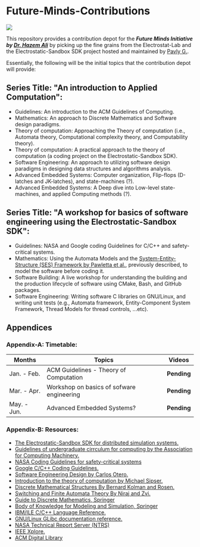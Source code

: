 # Future-Minds-Contributions
<a href="https://github.com/orgs/Electrostat-Lab/repositories?language=&q=electrostat-lab&sort=&type=all"> <img src = "https://img.shields.io/badge/projects-null?style=flat&label=Electrostat-Lab&color=%235555AA" /> </a>

This repository provides a contribution depot for the **_Future Minds Initiative by [Dr. Hazem Ali](https://github.com/drhazemali)_** by picking up the fine grains from the Electrostat-Lab and the Electrostatic-Sandbox SDK project hosted and maintained by [Pavly G.](https://github.com/pavly-gerges).

Essentially, the following will be the initial topics that the contribution depot will provide: 
## Series Title: "An introduction to Applied Computation":
- Guidelines: An introduction to the ACM Guidelines of Computing.
- Mathematics: An approach to Discrete Mathematics and Software design paradigms.
- Theory of computation: Approaching the Theory of computation (i.e., Automata theory, Computational complexity theory, and Computability theory).
- Theory of computation: A practical approach to the theory of computation (a coding project on the Electrostatic-Sandbox SDK).
- Software Engineering: An approach to utilizing software design paradigms in designing data structures and algorithms analysis.
- Advanced Embedded Systems: Computer organization, Flip-flops (D-latches and JK-latches), and state-machines (?).
- Advanced Embedded Systems: A Deep dive into Low-level state-machines, and applied Computing methods (?).

## Series Title: "A workshop for basics of software engineering using the Electrostatic-Sandbox SDK":
- Guidelines: NASA and Google coding Guidelines for C/C++ and safety-critical systems.
- Mathematics: Using the Automata Models and the [System-Entity-Structure (SES) Framework by Pawletta et al.](https://dl.acm.org/doi/abs/10.5555/3108244.3108245), previously described, to model the software before coding it.
- Software Building: A live workshop for understanding the building and the production lifecycle of software using CMake, Bash, and GitHub packages.
- Software Engineering: Writing software C libraries on GNU/Linux, and writing unit tests (e.g., Automata framework, Entity-Component System Framework, Thread Models for thread controls, ...etc).

## Appendices
### Appendix-A: Timetable:

| Months | Topics | Videos |
|--------|--------|--------|
| Jan. - Feb. | ACM Guidelines - Theory of Computation | **Pending** | 
| Mar. - Apr. | Workshop on basics of sofware engineering | **Pending** |
| May. - Jun. | Advanced Embedded Systems? | **Pending** |

### Appendix-B: Resources:
* [The Electrostatic-Sandbox SDK for distributed simulation systems.](https://github.com/Electrostat-Lab/Electrostatic-Sandbox)
* [Guidelines of undergraduate cirrculum for computing by the Association for Computing Machinery.](https://www.acm.org/education/curricula-recommendations)
* [NASA Coding Guidelines for safety-critical systems](https://swehb.nasa.gov/display/7150/SWE-134+-+Safety+Critical+Software+Requirements?desktop=true&macroName=div)
* [Google C/C++ Coding Guidelines.](https://google.github.io/styleguide/cppguide.html)
* [Software Engineering Design by Carlos Otero.](https://www.amazon.com/Software-Engineering-Design-Practice-Applied/dp/1439851689)
* [Introduction to the theory of computation by Michael Sipser.](https://www.amazon.com/Introduction-Theory-Computation-Sipser/dp/8131525295)
* [Discrete Mathematical Structures By Bernard Kolman and Rosen.](https://www.amazon.in/Discrete-Mathematical-Structures-Bernard-Kolman/dp/0132078457)
* [Switching and Finite Automata Theory By Niraj and Zvi.](https://www.amazon.com/Switching-Finite-Automata-Theory-Kohavi/dp/0521857481)
* [Guide to Discrete Mathematics, Springer](https://link.springer.com/book/10.1007/978-3-030-81588-2)
* [Body of Knowledge for Modeling and Simulation, Springer](https://link.springer.com/book/10.1007/978-3-031-11085-6)
* [IBM/ILE C/C++ Language Reference.](https://www.ibm.com/docs/en/i/7.3?topic=languages-c-c)
* [GNU/Linux GLibc documentation reference.](https://sourceware.org/glibc/manual/)
* [NASA Technical Report Server (NTRS)](https://ntrs.nasa.gov/)
* [IEEE Xplore.](https://ieeexplore.ieee.org/Xplore/home.jsp)
* [ACM Digital Library](https://dl.acm.org/)
